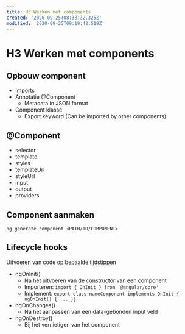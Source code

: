 ```yaml
---
title: H3 Werken met components
created: '2020-09-25T08:38:32.325Z'
modified: '2020-09-25T09:19:42.519Z'
---
```


# H3 Werken met components
## Opbouw component
- Imports
- Annotatie @Component
  - Metadata in JSON format
- Component klasse
  - Export keyword (Can be imported by other components)

## @Component
- selector
- template
- styles
- templateUrl
- styleUrl
- input
- output
- providers

## Component aanmaken
`ng generate component <PATH/TO/COMPONENT>`

## Lifecycle hooks
Uitvoeren van code op bepaalde tijdstippen
- ngOnInit()
  - Na het uitvoeren van de constructor van een component
  - Importeren: `import { OnInit } from '@angular/core'`
  - Implement: `export class nameComponent implements OnInit { ngOnInit() { ... }}`
- ngOnChanges()
  - Na het aanpassen van een data-gebonden input veld
- ngOnDestroy()
  - Bij het vernietigen van het component

